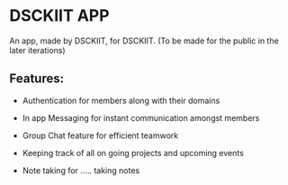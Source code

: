 # DSCKIIT APP

An app, made by DSCKIIT, for DSCKIIT.
(To be made for the public in the later iterations)

## Features:
  * Authentication for members along with their domains
  
  
  * In app Messaging for instant communication amongst members
  
  
  * Group Chat feature for efficient teamwork
  
  
  * Keeping track of all on going projects and upcoming events
  
  
  * Note taking for ..... taking notes

